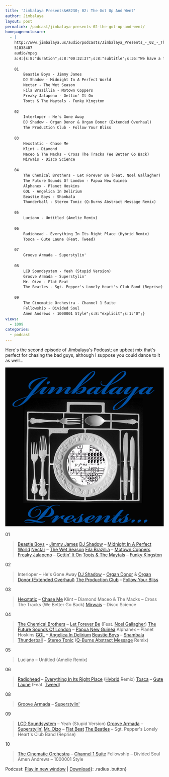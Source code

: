```yaml
---
title: 'Jimbalaya Presents&#8230; 02: The Got Up And Went'
author: Jimbalaya
layout: post
permalink: /podcast/jimbalaya-presents-02-the-got-up-and-went/
homepageenclosure:
  - |
    http://www.jimbalaya.us/audio/podcasts/Jimbalaya_Presents_-_02_-_The_Got_Up_And_Went.mp3
    51038407
    audio/mpeg
    a:4:{s:8:"duration";s:8:"00:32:37";s:8:"subtitle";s:36:"We have a fast-pased menu tonight...";s:7:"summary";s:1457:"Here's the second episode of Jimbalaya's Podcast; an upbeat mix that's perfect for chasing the bad guys, although I suppose you could dance to it as well...

    01
        Beastie Boys - Jimmy James
        DJ Shadow - Midnight In A Perfect World
        Nectar - The Wet Season
        Fila Brazillia - Motown Coppers
        Freaky Jalapeno - Gettin' It On
        Toots & The Maytals - Funky Kingston

    02
        Interloper - He's Gone Away
        DJ Shadow - Organ Donor & Organ Donor (Extended Overhaul)
        The Production Club - Follow Your Bliss

    03
        Hexstatic - Chase Me
        Klint - Diamond
        Maceo & The Macks - Cross The Tracks (We Better Go Back)
        Mirwais - Disco Science

    04
        The Chemical Brothers - Let Forever Be (Feat. Noel Gallagher)
        The Future Sounds Of London - Papua New Guinea
        Alphanex - Planet Hoskins
        GOL - Angelica In Delirium
        Beastie Boys - Shambala
        Thunderball - Stereo Tonic (Q-Burns Abstract Message Remix)

    05
        Luciano - Untitled (Amelie Remix)

    06
        Radiohead - Everything In Its Right Place (Hybrid Remix)
        Tosca - Gute Laune (Feat. Tweed)

    07
        Groove Armada - Superstylin'

    08
        LCD Soundsystem - Yeah (Stupid Version)
        Groove Armada - Superstylin'
        Mr. Oizo - Flat Beat
        The Beatles - Sgt. Pepper's Lonely Heart's Club Band (Reprise)

    09
        The Cinematic Orchestra - Channel 1 Suite
        Fellowship - Divided Soul
        Amen Andrews - 1000001 Style";s:8:"explicit";s:1:"0";}
views:
  - 1099
categories:
  - podcast
---
```


Here's the second episode of Jimbalaya's Podcast; an upbeat mix that's perfect for chasing the bad guys, although I suppose you could dance to it as well...

![Jimbalaya Presents...](/assets/images/podcast.png)

01

> [Beastie Boys][3] – [Jimmy James][4]
> [DJ Shadow][5] – [Midnight In A Perfect World][6]
> [Nectar][7] – [The Wet Season][8]
> [Fila Brazillia][9] – [Motown Coppers][10]
> [Freaky Jalapeno][11] – [Gettin' It On][12]
> [Toots & The Maytals][13] – [Funky Kingston][14]

 [3]: http://itunes.apple.com/WebObjects/MZStore.woa/wa/viewArtist?id=1971863 "Beastie Boys on iTunes"
 [4]: http://itunes.apple.com/WebObjects/MZStore.woa/wa/viewAlbum?i=6727346%26id=6727386%26s=143441 "Jimmy James on iTunes"
 [5]: http://itunes.apple.com/WebObjects/MZStore.woa/wa/viewArtist?id=133086 "DJ Shadow on iTunes"
 [6]: http://itunes.apple.com/WebObjects/MZStore.woa/wa/viewAlbum?i=39507854%26id=792608%26s=143441 "Midnight In A Perfect World on iTunes"
 [7]: http://itunes.apple.com/WebObjects/MZStore.woa/wa/viewArtist?id=4396111 "Nectar on iTunes"
 [8]: http://itunes.apple.com/WebObjects/MZStore.woa/wa/viewAlbum?i=106643075%26id=106643136%26s=143441 "The Wet Season on iTunes"
 [9]: http://itunes.apple.com/WebObjects/MZStore.woa/wa/viewArtist?id=2236737 "Fila Brazillia on iTunes"
 [10]: http://itunes.apple.com/WebObjects/MZStore.woa/wa/viewAlbum?i=316748525%26id=316748504%26s=143441 "Motown Coppers on iTunes"
 [11]: http://itunes.apple.com/WebObjects/MZStore.woa/wa/viewArtist?id=83214603 "Freaky Jalapeno on iTunes"
 [12]: http://itunes.apple.com/WebObjects/MZStore.woa/wa/viewAlbum?i=266941053%26id=266941044%26s=143441 "Gettin It On on iTunes"
 [13]: http://itunes.apple.com/WebObjects/MZStore.woa/wa/viewArtist?id=2379983 "Toots & The Maytals on iTunes"
 [14]: http://itunes.apple.com/WebObjects/MZStore.woa/wa/viewAlbum?i=77288%26id=77312%26s=143441 "Funky Kingston on iTunes"

02

> Interloper – He's Gone Away
> [DJ Shadow][5] – [Organ Donor][15] & [Organ Donor (Extended Overhaul)][16]
> [The Production Club][17] – [Follow Your Bliss][18]

 [15]: http://itunes.apple.com/WebObjects/MZStore.woa/wa/viewAlbum?i=792587%26id=792608%26s=143441 "Organ Donor on iTunes"
 [16]: http://itunes.apple.com/WebObjects/MZStore.woa/wa/viewAlbum?i=133097%26id=133099%26s=143441 "Organ Donor (Extended Overhaul) on iTunes"
 [17]: http://itunes.apple.com/WebObjects/MZStore.woa/wa/viewArtist?id=256148850 "The Production Club on iTunes"
 [18]: http://itunes.apple.com/WebObjects/MZStore.woa/wa/viewAlbum?i=256148852%26id=256148847%26s=143441 "Follow Your Bliss on iTunes"

03

> [Hexstatic][19] – [Chase Me][20]
> Klint – Diamond
> Maceo & The Macks – Cross The Tracks (We Better Go Back)
> [Mirwais][21] – Disco Science

 [19]: http://itunes.apple.com/WebObjects/MZStore.woa/wa/viewArtist?id=3859551 "Hexstatic on iTunes"
 [20]: http://itunes.apple.com/WebObjects/MZStore.woa/wa/viewAlbum?i=122916367&id=122916349&s=143441 "Chase Me on iTunes"
 [21]: http://itunes.apple.com/WebObjects/MZStore.woa/wa/viewAlbum?i=267168127%26id=267168103%26s=143441 "Mirwais on iTunes"

04

> [The Chemical Brothers][22] – [Let Forever Be][23] (Feat. [Noel Gallagher][24])
> [The Future Sounds Of London][25] – [Papua New Guinea][26]
> Alphanex – Planet Hoskins
> [GOL][27] – [Angelica In Delirium][28]
> [Beastie Boys][3] – [Shambala][29]
> [Thunderball][30] – [Stereo Tonic][31] ([Q-Burns Abstract Message][32] Remix)

 [22]: http://itunes.apple.com/WebObjects/MZStore.woa/wa/viewArtist?id=3726283 "The Chemical Brothers on iTunes"
 [23]: http://itunes.apple.com/WebObjects/MZStore.woa/wa/viewAlbum?i=18762879&id=18762893&s=143441 "Let Forever Be on iTunes"
 [24]: http://itunes.apple.com/WebObjects/MZStore.woa/wa/viewArtist?id=534174 "Noel Gallagher on iTunes"
 [25]: http://itunes.apple.com/WebObjects/MZStore.woa/wa/viewCollaboration?ids=6851631-6851631-6851631%26s=143441 "The Future Sounds Of London on iTunes"
 [26]: http://itunes.apple.com/WebObjects/MZStore.woa/wa/viewAlbum?i=193038143%26id=193038140%26s=143441 "Papua New Guinea on iTunes"
 [27]: http://itunes.apple.com/WebObjects/MZStore.woa/wa/viewAlbum?i=35755079%26id=35755240%26s=143441 "G.O.L. on iTunes"
 [28]: http://itunes.apple.com/WebObjects/MZStore.woa/wa/viewAlbum?i=35755079%26id=35755240%26s=143441 "Angelica In Delirium on iTunes"
 [29]: http://itunes.apple.com/WebObjects/MZStore.woa/wa/viewAlbum?i=6729476%26id=6729482%26s=143441 "Shambala on iTunes"
 [30]: https://itunes.apple.com/us/artist/thunderball/id2726541?uo=4&at=11l4TK "Thunderball on iTunes"
 [31]: http://itunes.apple.com/WebObjects/MZStore.woa/wa/viewAlbum?i=184029112%26id=184028744%26s=143441 "Stereo Tonic on iTunes"
 [32]: http://itunes.apple.com/WebObjects/MZStore.woa/wa/viewArtist?id=3169699 "Q-Burns Abstract Message on iTunes"

05

> Luciano – Untitled (Amelie Remix)

06

> [Radiohead][33] – [Everything In Its Right Place][34] ([Hybrid][35] Remix)
> [Tosca][36] – [Gute Laune][37] (Feat. [Tweed][38])

 [33]: http://itunes.apple.com/WebObjects/MZStore.woa/wa/viewArtist?id=657515 "Radiohead on iTunes"
 [34]: http://itunes.apple.com/WebObjects/MZStore.woa/wa/viewAlbum?i=280499390%26id=280499338%26s=143441 "Everything In Its Right Place on iTunes"
 [35]: http://itunes.apple.com/WebObjects/MZStore.woa/wa/viewAlbum?i=304600552%26id=304600551%26s=143441 "Hybrid on iTunes"
 [36]: http://itunes.apple.com/WebObjects/MZStore.woa/wa/viewArtist?id=3097712 "Tosca on iTunes"
 [37]: http://itunes.apple.com/WebObjects/MZStore.woa/wa/viewAlbum?i=3543655%26id=3543744%26s=143441 "Gute Luane on iTunes"
 [38]: http://itunes.apple.com/WebObjects/MZStore.woa/wa/viewAlbum?i=307203130%26id=307203066%26s=143441 "Tweed on iTunes"

08

> [Groove Armada][39] – [Superstylin'][40]

 [39]: http://itunes.apple.com/WebObjects/MZStore.woa/wa/viewArtist?id=1727137 "Groove Armada on iTunes"
 [40]: http://itunes.apple.com/WebObjects/MZStore.woa/wa/viewAlbum?i=323069857%26id=323069677%26s=143441 "Superstylin' on iTunes"

09

> [LCD Soundsystem][41] – Yeah (Stupid Version)
> [Groove Armada][39] – [Superstylin'][40]
> [Mr. Oizo][42] – [Flat Beat][43]
> [The Beatles][44] – Sgt. Pepper's Lonely Heart's Club Band (Reprise)

 [41]: http://itunes.apple.com/WebObjects/MZStore.woa/wa/viewArtist?id=29525428 "LCD Soundsystem"
 [42]: http://itunes.apple.com/WebObjects/MZStore.woa/wa/viewArtist?id=28417453 "Mr Oizo on iTunes"
 [43]: http://itunes.apple.com/WebObjects/MZStore.woa/wa/viewAlbum?i=121304765%26id=121304783%26s=143441 "Flat Beat on iTunes"
 [44]: http://itunes.apple.com/WebObjects/MZStore.woa/wa/viewAlbum?i=136978%26id=136998%26s=143441 "The Beatles on iTunes"

10

> [The Cinematic Orchestra][45] – [Channel 1 Suite][46]
> Fellowship – Divided Soul
> Amen Andrews – 1000001 Style

 [45]: https://itunes.apple.com/us/artist/the-cinematic-orchestra/id3631576?uo=4&at=11l4TK "The Cinematic Orchestra on iTunes"
 [46]: http://itunes.apple.com/WebObjects/MZStore.woa/wa/viewAlbum?i=156671751%26id=156671626%26s=143441 "Channel 1 Suite on iTunes"

Podcast: [Play in new window][47] | [Download][48]{: .radius .button}

 [47]: http://media.blubrry.com/jimbalaya/p/jimbalaya.us/audio/podcasts/Jimbalaya_Presents_-_02_-_The_Got_Up_And_Went.mp3 "Play in new window"
 [48]: /audio/podcasts/Jimbalaya_Presents_-_02_-_The_Got_Up_And_Went.mp3 "Download"
